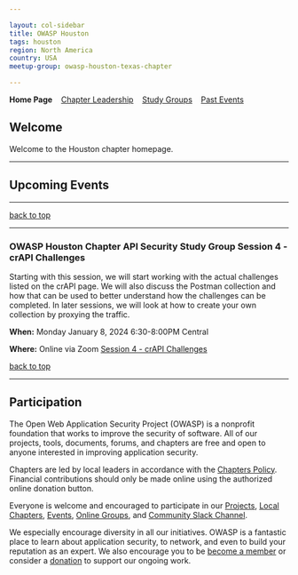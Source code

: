 ```yaml
---

layout: col-sidebar
title: OWASP Houston
tags: houston
region: North America
country: USA
meetup-group: owasp-houston-texas-chapter

---
```


<strong>Home Page</strong>
&nbsp;&nbsp;&nbsp;[Chapter Leadership](leaders.md)
&nbsp;&nbsp;&nbsp;[Study Groups](studygroups.md)
&nbsp;&nbsp;&nbsp;[Past Events](pastevents.md)

## Welcome

Welcome to the Houston chapter homepage.



<hr/>

## Upcoming Events

<hr>



[back to top](#welcome)

<hr>


### OWASP Houston Chapter API Security Study Group Session 4 - crAPI Challenges ###

Starting with this session, we will start working with the actual challenges listed on the crAPI page. We will also discuss the Postman collection and how that can be used to better understand how the challenges can be completed. In later sessions, we will look at how to create your own collection by proxying the traffic.

**When:**
Monday January 8, 2024
6:30-8:00PM Central

**Where:**
Online via Zoom
<a href="https://www.meetup.com/owasp-houston-texas-chapter/events/298262458/">Session 4 - crAPI Challenges</a>

[back to top](#welcome)

<hr>

## Participation
The Open Web Application Security Project (OWASP) is a nonprofit foundation that works to improve the security of software. All of our projects, tools, documents, forums, and chapters are free and open to anyone interested in improving application security. 

Chapters are led by local leaders in accordance with the [Chapters Policy](/www-policy/operational/chapters). Financial contributions should only be made online using the authorized online donation button. 

Everyone is welcome and encouraged to participate in our [Projects](/projects/), [Local Chapters](/chapters/), [Events](/events/), [Online Groups](https://groups.google.com/a/owasp.com/), and [Community Slack Channel](https://owasp.slack.com/).

We especially encourage diversity in all our initiatives. OWASP is a fantastic place to learn about application security, to network, and even to build your reputation as an expert. We also encourage you to be [become a member](/membership/) or consider a [donation](/donate/) to support our ongoing work.


